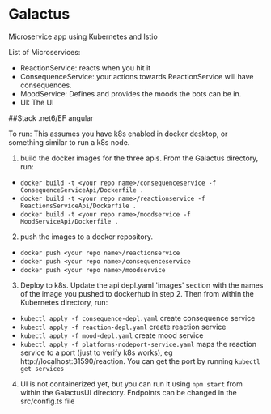 # Galactus
Microservice app using Kubernetes and Istio

List of Microservices:
- ReactionService: reacts when you hit it
- ConsequenceService: your actions towards ReactionService will have consequences.
- MoodService: Defines and provides the moods the bots can be in. 
- UI: The UI

##Stack
.net6/EF
angular

To run:
This assumes you have k8s enabled in docker desktop, or something similar to run a k8s node.

1. build the docker images for the three apis. From the Galactus directory, run: 
- `docker build -t <your repo name>/consequenceservice -f ConsequenceServiceApi/Dockerfile .` 
- `docker build -t <your repo name>/reactionservice -f ReactionsServiceApi/Dockerfile .`
- `docker build -t <your repo name>/moodservice -f MoodServiceApi/Dockerfile .`

2. push the images to a docker repository.
- `docker push <your repo name>/reactionservice`
- `docker push <your repo name>/consequenceservice`
- `docker push <your repo name>/moodservice`

3. Deploy to k8s. Update the api depl.yaml 'images' section with the names of the image you pushed to dockerhub in step 2. Then from within the Kubernetes directory, run: 
- `kubectl apply -f consequence-depl.yaml` create consequence service
- `kubectl apply -f reaction-depl.yaml` create reaction service
- `kubectl apply -f mood-depl.yaml` create mood service
- `kubectl apply -f platforms-nodeport-service.yaml` maps the reaction service to a port (just to verify k8s works), eg http://localhost:31590/reaction. You can get the port by running `kubectl get services`

4. UI is not containerized yet, but you can run it using `npm start` from within the GalactusUI directory. Endpoints can be changed in the src/config.ts file


